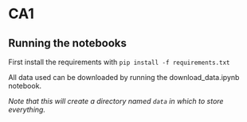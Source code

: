 # CA1

## Running the notebooks

First install the requirements with `pip install -f requirements.txt`

All data used can be downloaded by running the download_data.ipynb notebook. 

_Note that this will create a directory named `data` in which to store everything._
